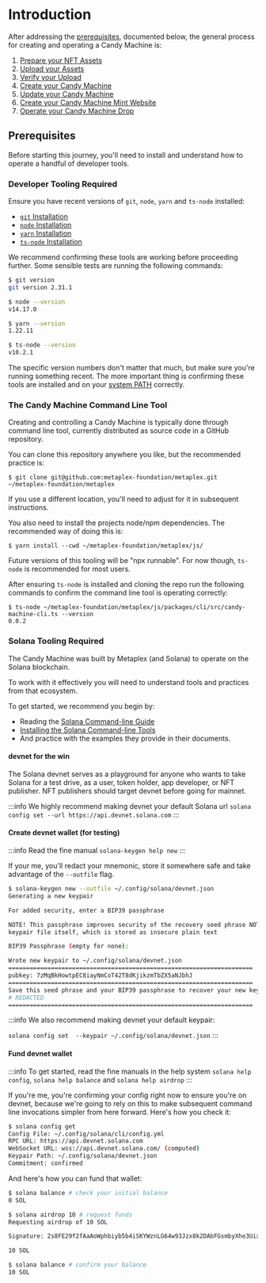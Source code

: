 # Introduction

After addressing the [prerequisites](#prerequisites), documented below, the general process for creating and operating a Candy Machine is:

1. [Prepare your NFT Assets](./prepare-assets)
2. [Upload your Assets](./upload-assets)
3. [Verify your Upload](./verify-upload)
4. [Create your Candy Machine](./create-cm)
5. [Update your Candy Machine](./update-cm)
6. [Create your Candy Machine Mint Website](./create-mint-site)
7. [Operate your Candy Machine Drop](./operate-cm-drop)
<!-- 8. ...Sign, 8. ...etc -->

## Prerequisites

Before starting this journey, you'll need to install and understand how to operate a handful of developer tools.

### Developer Tooling Required

Ensure you have recent versions of `git`, `node`, `yarn` and `ts-node` installed:

* [`git` Installation](https://git-scm.com/book/en/v2/Getting-Started-Installing-Git)
* [`node` Installation](https://nodejs.org/en/download/)
* [`yarn` Installation](https://classic.yarnpkg.com/lang/en/docs/install)
* [`ts-node` Installation](https://www.npmjs.com/package/ts-node#installation)

We recommend confirming these tools are working before proceeding further. Some sensible tests are running the following commands:

```bash
$ git version
git version 2.31.1

$ node --version
v14.17.0

$ yarn --version
1.22.11

$ ts-node --version
v10.2.1
```

The specific version numbers don't matter that much, but make sure you're running something recent. The more important thing is confirming these tools are installed and on your [system PATH](https://janelbrandon.medium.com/understanding-the-path-variable-6eae0936e976) correctly.

### The Candy Machine Command Line Tool

Creating and controlling a Candy Machine is typically done through command line tool, currently distributed as source code in a GitHub repository.

You can clone this repository anywhere you like, but the recommended practice is:
```
$ git clone git@github.com:metaplex-foundation/metaplex.git ~/metaplex-foundation/metaplex
```

If you use a different location, you'll need to adjust for it in subsequent instructions.

You also need to install the projects node/npm dependencies. The recommended way of doing this is:

```
$ yarn install --cwd ~/metaplex-foundation/metaplex/js/
```

Future versions of this tooling will be "npx runnable". For now though, `ts-node` is recommended for most users.

After ensuring `ts-node` is installed and cloning the repo run the following commands to confirm the command line tool is operating correctly:
```
$ ts-node ~/metaplex-foundation/metaplex/js/packages/cli/src/candy-machine-cli.ts --version
0.0.2
```

### Solana Tooling Required

The Candy Machine was built by Metaplex (and Solana) to operate on the Solana blockchain.

To work with it effectively you will need to understand tools and practices from that ecosystem.

To get started, we recommend you begin by:

* Reading the [Solana Command-line Guide](https://docs.solana.com/cli)
* [Installing the Solana Command-line Tools](https://docs.solana.com/cli/install-solana-cli-tools)
* And practice with the examples they provide in their documents.

#### devnet for the win

The Solana devnet serves as a playground for anyone who wants to take Solana for a test drive, as a user, token holder, app developer, or NFT publisher. NFT publishers should target devnet before going for mainnet.

:::info
We highly recommend making devnet your default Solana url
`solana config set --url https://api.devnet.solana.com`
:::

#### Create devnet wallet (for testing)

:::info
Read the fine manual
`solana-keygen help new`
:::

If your me, you'll redact your mnemonic, store it somewhere safe and take advantage of the `--outfile` flag.

```bash
$ solana-keygen new --outfile ~/.config/solana/devnet.json
Generating a new keypair

For added security, enter a BIP39 passphrase

NOTE! This passphrase improves security of the recovery seed phrase NOT the
keypair file itself, which is stored as insecure plain text

BIP39 Passphrase (empty for none):

Wrote new keypair to ~/.config/solana/devnet.json
=====================================================================
pubkey: 7zMqBkHowtpEC8iayNmCoT42T8dKjikzmTbZX5aNJbhJ
=====================================================================
Save this seed phrase and your BIP39 passphrase to recover your new keypair:
# REDACTED
=====================================================================
```

:::info
We also recommend making devnet your default keypair:

`solana config set  --keypair ~/.config/solana/devnet.json`
:::


#### Fund devnet wallet

:::info
To get started, read the fine manuals in the help system
`solana help config`,
`solana help balance` and
`solana help airdrop`
:::

If you're me, you're confirming your config right now to ensure you're on devnet, because we're going to rely on this to make subsequent command line invocations simpler from here forward. Here's how you check it:

```bash
$ solana config get
Config File: ~/.config/solana/cli/config.yml
RPC URL: https://api.devnet.solana.com
WebSocket URL: wss://api.devnet.solana.com/ (computed)
Keypair Path: ~/.config/solana/devnet.json
Commitment: confirmed
```

And here's how you can fund that wallet:

```bash
$ solana balance # check your initial balance
0 SOL

$ solana airdrop 10 # request funds
Requesting airdrop of 10 SOL

Signature: 2s8FE29f2fAaAoWphbiyb5b4iSKYWznLG64w93Jzx8k2DAbFGsmbyXhe3Uix8f5X6m9HRL5c6WB58j2t2WrUh88d

10 SOL

$ solana balance # confirm your balance
10 SOL
```
